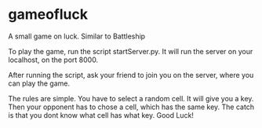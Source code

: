 # gameofluck
A small game on luck. Similar to Battleship

To play the game, run the script startServer.py. It will run the server on your localhost, on the port 8000.

After running the script, ask your friend to join you on the server, where you can play the game.

The rules are simple. You have to select a random cell. It will give you a key. Then your opponent has to chose a cell, which has the same key. The catch is that you dont know what cell has what key. Good Luck!